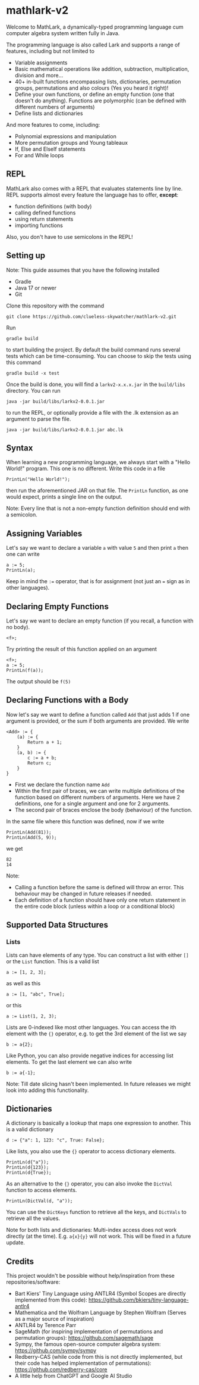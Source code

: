 # mathlark-v2
Welcome to MathLark, a dynamically-typed programming language cum computer algebra system written
fully in Java.

The programming language is also called Lark and supports a range of features,
including but not limited to
- Variable assignments
- Basic mathematical operations like addition, subtraction, multiplication, division and more...
- 40+ in-built functions encompassing lists, dictionaries, permutation groups, permutations and also colours (Yes you heard it right)!
- Define your own functions, or define an empty function (one that doesn't do anything). Functions are polymorphic (can be defined with different numbers of arguments)
- Define lists and dictionaries

And more features to come, including:
- Polynomial expressions and manipulation
- More permutation groups and Young tableaux
- If, Else and ElseIf statements
- For and While loops

## REPL
MathLark also comes with a REPL that evaluates statements line by line. REPL supports almost every feature the language has to offer, **except**: 
- function definitions (with body)
- calling defined functions
- using return statements
- importing functions

Also, you don't have to use semicolons in the REPL!

## Setting up
Note: This guide assumes that you have the following installed
- Gradle
- Java 17 or newer
- Git

Clone this repository with the command
```
git clone https://github.com/clueless-skywatcher/mathlark-v2.git
```
Run
```
gradle build
```
to start building the project. By default the build command runs several tests which can be time-consuming. You can choose to skip the tests using this command
```
gradle build -x test
```
Once the build is done, you will find a `larkv2-x.x.x.jar` in the `build/libs` directory. You can run
```
java -jar build/libs/larkv2-0.0.1.jar
```
to run the REPL, or optionally provide a file with the .lk extension as an argument to parse the file.
```
java -jar build/libs/larkv2-0.0.1.jar abc.lk
```
## Syntax
When learning a new programming language, we always start with a "Hello World!" program. This one is no different. Write this code in a file
```
PrintLn("Hello World!");
```
then run the aforementioned JAR on that file. The `PrintLn` function, as one would expect, prints a single line on the output.

Note: Every line that is not a non-empty function definition should end with a semicolon.

## Assigning Variables
Let's say we want to declare a variable `a` with value `5` and then print `a` then one can write
```
a := 5;
PrintLn(a);
```
Keep in mind the `:=` operator, that is for assignment (not just an `=` sign as in other languages).

## Declaring Empty Functions
Let's say we want to declare an empty function (if you recall, a function with no body).
```
<f>;
```
Try printing the result of this function applied on an argument
```
<f>;
a := 5;
PrintLn(f(a));
```
The output should be `f(5)`

## Declaring Functions with a Body
Now let's say we want to define a function called `Add` that just adds 1 if one argument is provided, or the sum if both arguments are provided.
We write
```
<Add> := {
    (a) := {
        Return a + 1;
    }
    (a, b) := {
        c := a + b;
        Return c;
    }
}
```
- First we declare the function name `Add`
- Within the first pair of braces, we can write multiple definitions of the function
based on different numbers of arguments. Here we have 2 definitions, one for a single argument and one for 2 arguments.
- The second pair of braces enclose the body (behaviour) of the function.

In the same file where this function was defined, now if we write
```
PrintLn(Add(81));
PrintLn(Add(5, 9));
```
we get
```
82
14
```
Note: 
- Calling a function before the same is defined will throw an error. This behaviour may be changed in future releases if needed.
- Each definition of a function should have only one return statement in the entire code block (unless within a loop or a conditional block)

## Supported Data Structures
### Lists
Lists can have elements of any type. You can construct a list with either `[]` or the `List` function. This is a valid list
```
a := [1, 2, 3];
```
as well as this
```
a := [1, "abc", True];
```
or this
```
a := List(1, 2, 3);
```
Lists are 0-indexed like most other languages. You can access the ith element with the `{}` operator, e.g. to get the 3rd element of the list we say
```
b := a{2};
```
Like Python, you can also provide negative indices for accessing list elements. To get the last element we can also write
```
b := a{-1};
```
Note: Till date slicing hasn't been implemented. In future releases we might look into adding this functionality.
## Dictionaries
A dictionary is basically a lookup that maps one expression to another. This is a valid dictionary
```
d := {"a": 1, 123: "c", True: False};
``` 
Like lists, you also use the `{}` operator to access dictionary elements.
```
PrintLn(d{"a"});
PrintLn(d{123});
PrintLn(d{True});
```
As an alternative to the `{}` operator, you can also invoke the `DictVal` function to access elements.
```
PrintLn(DictVal(d, "a"));
```
You can use the `DictKeys` function to retrieve all the keys, and `DictVals` to retrieve all the values.

Note for both lists and dictionaries: Multi-index access does not work directly (at the time). E.g. `a{x}{y}` will not work. This will be fixed in a future update.
## Credits
This project wouldn't be possible without help/inspiration from these repositories/software:
- Bart Kiers' Tiny Language using ANTLR4 (Symbol Scopes are directly implemented from this code): https://github.com/bkiers/tiny-language-antlr4
- Mathematica and the Wolfram Language by Stephen Wolfram (Serves as a major source of inspiration)
- ANTLR4 by Terence Parr
- SageMath (for inspiring implementation of permutations and permutation groups): https://github.com/sagemath/sage
- Sympy, the famous open-source computer algebra system: https://github.com/sympy/sympy
- Redberry-CAS (while code from this is not directly implemented, but their code has helped implementation of permutations): https://github.com/redberry-cas/core
- A little help from ChatGPT and Google AI Studio